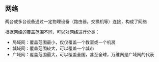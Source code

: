 ## 网络

两台或多台设备通过一定物理设备（路由器，交换机等）连接，构成了网络

根据网络的覆盖范围不同，可以对网络进行分类：

- 局域网：覆盖范围最小，仅仅覆盖一个教室或一个机房
- 城域网：覆盖范围较大，可以覆盖一个城市
- 广域网：覆盖范围最大，可以覆盖全国，甚至全球，万维网是广域网的代表